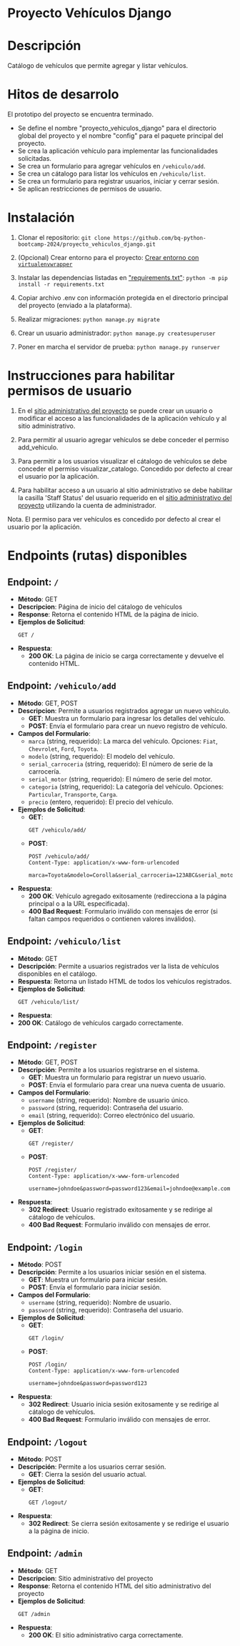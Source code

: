 # Proyecto Vehículos Django

# Descripción

Catálogo de vehículos que permite agregar y listar vehículos.

# Hitos de desarrolo

El prototipo del proyecto se encuentra terminado. 
- Se define el nombre "proyecto_vehiculos_django" para el directorio global del proyecto y el nombre "config" para el paquete principal del proyecto.
- Se crea la aplicación vehículo para implementar las funcionalidades solicitadas.
- Se crea un formulario para agregar vehículos en `/vehiculo/add`.
- Se crea un cátalogo para listar los vehículos en `/vehiculo/list`.
- Se crea un formulario para registrar usuarios, iniciar y cerrar sesión.
- Se aplican restricciones de permisos de usuario.

# Instalación

1. Clonar el repositorio: `git clone https://github.com/bq-python-bootcamp-2024/proyecto_vehiculos_django.git`

2. (Opcional) Crear entorno para el proyecto: [Crear entorno con `virtualenvwrapper`](https://virtualenvwrapper.readthedocs.io/en/latest/install.html)

3.  Instalar las dependencias listadas en ["requirements.txt"](requirements.txt): `python -m pip install -r requirements.txt`

2. Copiar archivo .env con información protegida en el directorio principal del proyecto (enviado a la plataforma).

3. Realizar migraciones: `python manage.py migrate`

4. Crear un usuario administrador: `python manage.py createsuperuser`

5. Poner en marcha el servidor de prueba: `python manage.py runserver`

# Instrucciones para habilitar permisos de usuario
1. En el [sitio administrativo del proyecto](/admin) se puede crear un usuario o modificar el acceso a las funcionalidades de la aplicación vehículo y al sitio administrativo.

2. Para permitir al usuario agregar vehículos se debe conceder el permiso add_vehiculo.
 
3. Para permitir a los usuarios visualizar el cátalogo de vehículos se debe conceder el permiso visualizar_catalogo. Concedido por defecto al crear el usuario por la aplicación.

4. Para habilitar acceso a un usuario al sitio administrativo se debe habilitar la casilla 'Staff Status' del usuario requerido en el [sitio administrativo del proyecto](/admin) utilizando la cuenta de administrador.

Nota. El permiso para ver vehículos es concedido por defecto al crear el usuario por la aplicación.

# Endpoints (rutas) disponibles

## Endpoint: `/`
- **Método**: GET
- **Descripcion**: Página de inicio del cátalogo de vehículos
- **Response**: Retorna el contenido HTML de la página de inicio.
- **Ejemplos de Solicitud**:
  ```
  GET /
  ```
- **Respuesta**:
  - **200 OK**: La página de inicio se carga correctamente y devuelve el contenido HTML.

## Endpoint: `/vehiculo/add`
- **Método**: GET, POST
- **Descripcion**: Permite a usuarios registrados agregar un nuevo vehículo.
  - **GET**: Muestra un formulario para ingresar los detalles del vehículo.
  - **POST**: Envía el formulario para crear un nuevo registro de vehículo.
- **Campos del Formulario**:
  - `marca` (string, requerido): La marca del vehículo. Opciones: `Fiat`, `Chevrolet`, `Ford`, `Toyota`.
  - `modelo` (string, requerido): El modelo del vehículo.
  - `serial_carroceria` (string, requerido): El número de serie de la carrocería.
  - `serial_motor` (string, requerido): El número de serie del motor.
  - `categoria` (string, requerido): La categoría del vehículo. Opciones: `Particular`, `Transporte`, `Carga`.
  - `precio` (entero, requerido): El precio del vehículo.
- **Ejemplos de Solicitud**:
  - **GET**:
    ```
    GET /vehiculo/add/
    ```
  - **POST**:
    ```http
    POST /vehiculo/add/
    Content-Type: application/x-www-form-urlencoded

    marca=Toyota&modelo=Corolla&serial_carroceria=123ABC&serial_motor=456DEF&categoria=Particular&precio=20000
    ```
- **Respuesta**:
  - **200 OK**: Vehículo agregado exitosamente (redirecciona a la página principal o a la URL especificada).
  - **400 Bad Request**: Formulario inválido con mensajes de error (si faltan campos requeridos o contienen valores inválidos).

## Endpoint: `/vehiculo/list`
- **Método**: GET
- **Descripción**: Permite a usuarios registrados ver la lista de vehículos disponibles en el catálogo.
- **Respuesta**: Retorna un listado HTML de todos los vehículos registrados.
- **Ejemplos de Solicitud**:
  ```http
  GET /vehiculo/list/
- **Respuesta**:
- **200 OK**: Catálogo de vehículos cargado correctamente.

## Endpoint: `/register`
- **Método**: GET, POST
- **Descripción**: Permite a los usuarios registrarse en el sistema.
  - **GET**: Muestra un formulario para registrar un nuevo usuario.
  - **POST**: Envía el formulario para crear una nueva cuenta de usuario.
- **Campos del Formulario**:
  - `username` (string, requerido): Nombre de usuario único.
  - `password` (string, requerido): Contraseña del usuario.
  - `email` (string, requerido): Correo electrónico del usuario.
- **Ejemplos de Solicitud**:
  - **GET**:
    ```http
    GET /register/
    ```
  - **POST**:
    ```http
    POST /register/
    Content-Type: application/x-www-form-urlencoded

    username=johndoe&password=password123&email=johndoe@example.com
    ```
- **Respuesta**:
  - **302 Redirect**: Usuario registrado exitosamente y se redirige al cátalogo de vehículos.
  - **400 Bad Request**: Formulario inválido con mensajes de error.

## Endpoint: `/login`
- **Método**: POST
- **Descripción**: Permite a los usuarios iniciar sesión en el sistema.
  - **GET**: Muestra un formulario para iniciar sesión.
  - **POST**: Envía el formulario para iniciar sesión.
- **Campos del Formulario**:
  - `username` (string, requerido): Nombre de usuario.
  - `password` (string, requerido): Contraseña del usuario.
- **Ejemplos de Solicitud**:
  - **GET**:
    ```http
    GET /login/
    ```
  - **POST**:
    ```http
    POST /login/
    Content-Type: application/x-www-form-urlencoded

    username=johndoe&password=password123
    ```
- **Respuesta**:
  - **302 Redirect**: Usuario inicia sesión exitosamente y se redirige al cátalogo de vehículos.
  - **400 Bad Request**: Formulario inválido con mensajes de error.

## Endpoint: `/logout`
- **Método**: POST
- **Descripción**: Permite a los usuarios cerrar sesión.
  - **GET**: Cierra la sesión del usuario actual.
- **Ejemplos de Solicitud**:
  - **GET**:
    ```http
    GET /logout/
    ```
- **Respuesta**:
  - **302 Redirect**: Se cierra sesión exitosamente y se redirige el usuario a la página de inicio.

## Endpoint: `/admin`
- **Método**: GET
- **Descripcion**: Sitio administrativo del proyecto
- **Response**: Retorna el contenido HTML del sitio administrativo del proyecto
- **Ejemplos de Solicitud**:
  ```
  GET /admin
  ```
- **Respuesta**:
  - **200 OK**: El sitio administrativo carga correctamente.